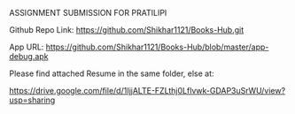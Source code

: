 ASSIGNMENT SUBMISSION FOR PRATILIPI

Github Repo Link: https://github.com/Shikhar1121/Books-Hub.git

App URL: https://github.com/Shikhar1121/Books-Hub/blob/master/app-debug.apk

Please find attached Resume in the same folder, else at:

https://drive.google.com/file/d/1IjjALTE-FZLthj0Lflvwk-GDAP3uSrWU/view?usp=sharing
